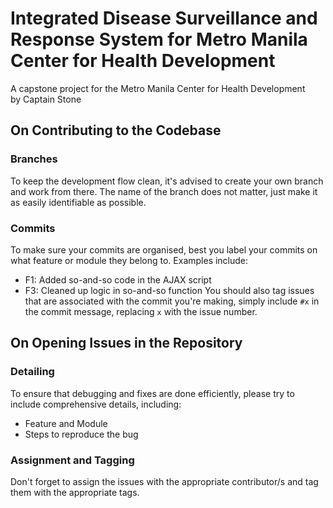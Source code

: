 # Integrated Disease Surveillance and Response System for Metro Manila Center for Health Development
A capstone project for the Metro Manila Center for Health Development  
by Captain Stone

## On Contributing to the Codebase

### Branches
To keep the development flow clean, it's advised to create your own branch and work from there. The name of the branch does not matter, just make it as easily identifiable as possible.

### Commits
To make sure your commits are organised, best you label your commits on what feature or module they belong to. Examples include:  
- F1: Added so-and-so code in the AJAX script
- F3: Cleaned up logic in so-and-so function
You should also tag issues that are associated with the commit you're making, simply include `#x` in the commit message, replacing `x` with the issue number.

## On Opening Issues in the Repository

### Detailing
To ensure that debugging and fixes are done efficiently, please try to include comprehensive details, including:
- Feature and Module
- Steps to reproduce the bug

### Assignment and Tagging
Don't forget to assign the issues with the appropriate contributor/s and tag them with the appropriate tags.
